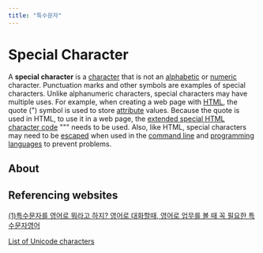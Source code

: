 ```yaml
---
title: "특수문자"
---
```


# Special Character

A **special character** is a [character](https://www.computerhope.com/jargon/c/charact.htm) that is not an [alphabetic](https://www.computerhope.com/jargon/a/alphabetic.htm) or [numeric](https://www.computerhope.com/jargon/n/numeric.htm) character. Punctuation marks and other symbols are examples of special characters. Unlike alphanumeric characters, special characters may have multiple uses. For example, when creating a web page with [HTML](https://www.computerhope.com/jargon/h/html.htm), the quote (") symbol is used to store [attribute](https://www.computerhope.com/jargon/a/attribut.htm) values. Because the quote is used in HTML, to use it in a web page, the [extended special HTML character code](https://www.computerhope.com/spechtm.htm) "&quot;" needs to be used. Also, like HTML, special characters may need to be [escaped](https://www.computerhope.com/jargon/e/escasequ.htm) when used in the [command line](https://www.computerhope.com/jargon/c/commandi.htm) and [programming languages](https://www.computerhope.com/jargon/p/programming-language.htm) to prevent problems.

## About

## Referencing websites

[(1)특수문자를 영어로 뭐라고 하지? 영어로 대화할때, 영어로 업무를 볼 때 꼭 필요한 특수문자영어](https://roxanne91.tistory.com/77)

[List of Unicode characters](https://en.wikipedia.org/wiki/List_of_Unicode_characters#Latin_script)

